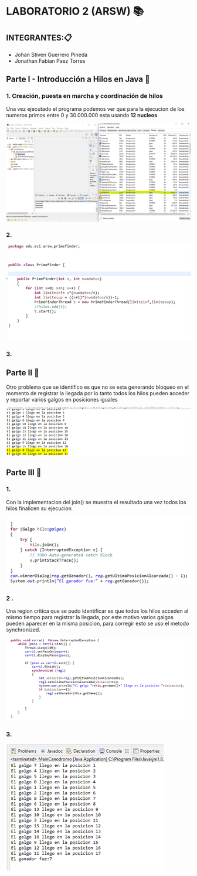 # LABORATORIO 2 (ARSW) 📚

## INTEGRANTES:📋
* Johan Stiven Guerrero Pineda
* Jonathan Fabian Paez Torres


## Parte I - Introducción a Hilos en Java 📌

### 1. Creación, puesta en marcha y coordinación de hilos

Una vez ejecutado el programa podemos ver que para la ejecucion de los numeros primos entre 0 y 30.000.000 esta usando **12 nucleos**

![](https://github.com/Johannes26/ARSW-LAB02/blob/master/img/putno1.PNG)

### 2. 
![](https://github.com/Johannes26/ARSW-LAB02/blob/master/img/punto2.PNG)

### 3.

## Parte II 📜

Otro problema que se identifico es que no se esta generando bloqueo en el momento de registrar la llegada por lo tanto todos los hilos pueden acceder y reportar
varios galgos en posiciones iguales

![](https://github.com/Johannes26/ARSW-LAB02/blob/master/img/Parte2.PNG)


## Parte III 📐

### 1.

Con la implementacion del join() se muestra el resultado una vez todos los hilos finalicen su ejecucion

![](https://github.com/Johannes26/ARSW-LAB02/blob/master/img/Parte3-1.PNG)

### 2 .

Una region critica que se pudo identificar es que todos los hilos acceden al mismo tiempo para registrar la llegada, por este motivo 
varios galgos pueden aparecer en la misma posicion, para corregir esto se uso el metodo synchronized.

![](https://github.com/Johannes26/ARSW-LAB02/blob/master/img/parte3-2.PNG)

### 3.
![](https://github.com/Johannes26/ARSW-LAB02/blob/master/img/parte3-3.PNG)
